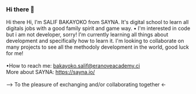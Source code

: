### Hi there 👋

Hi there
Hi, I'm SALIF BAKAYOKO from SAYNA. It's digital school to learn all digitals jobs with a good family spirit and game way.
• I'm interested in code but i am not developer, sorry!
I'm currently learning all things about development and specifically how to learn it.
I'm looking to collaborate on many projects to see all the methodoly development in the world, good luck for me!
<br><br>
•How to reach me: bakayoko.salif@eranoveacademy.ci <br>
More about SAYNA: https://sayna.io/
<br><br>
--> To the pleasure of exchanging and/or collaborating together <-
